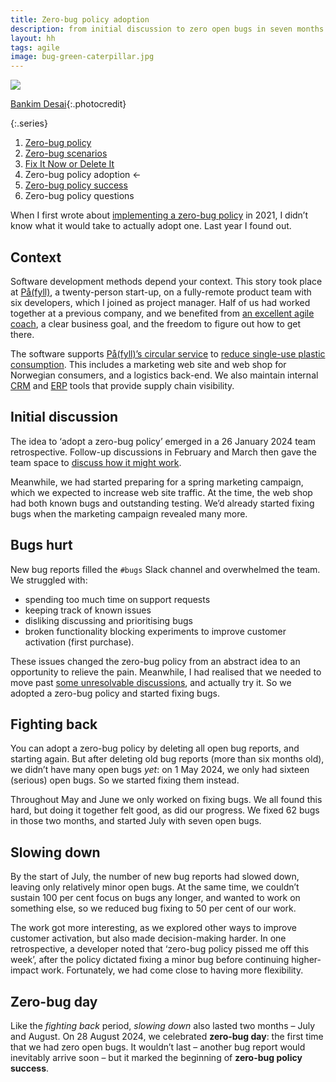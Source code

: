 ```yaml
---
title: Zero-bug policy adoption
description: from initial discussion to zero open bugs in seven months
layout: hh
tags: agile
image: bug-green-caterpillar.jpg
---
```


![](bug-green-caterpillar.jpg)

[Bankim Desai](https://unsplash.com/photos/FEnD-sxHcWk){:.photocredit}

{:.series}
1. [Zero-bug policy](zero-bug-policy)
2. [Zero-bug scenarios](zero-bug-scenarios)
3. [Fix It Now or Delete It](fix-it-now-or-delete-it)
4. Zero-bug policy adoption ←
5. [Zero-bug policy success](zero-bug-success)
6. Zero-bug policy questions

When I first wrote about [implementing a zero-bug policy](zero-bug-policy) in 2021,
I didn’t know what it would take to actually adopt one.
Last year I found out.

## Context

Software development methods depend your context.
This story took place at [På(fyll)](https://pafyll.com/en-NO), a twenty-person start-up,
on a fully-remote product team with six developers, which I joined as project manager.
Half of us had worked together at a previous company, and we benefited from
[an excellent agile coach](https://www.linkedin.com/in/sofia-katsaouni-96111113b/),
a clear business goal, and the freedom to figure out how to get there.

The software supports
[På(fyll)’s circular service](https://pafyll.com/en-NO/hva-er-pafyll/om-pafyll/hvordan-fungerer-det/slik-fungerer-pafyll-fra-a-til-a) to 
[reduce single-use plastic consumption](https://pafyll.com/en-NO/hva-er-pafyll/sirkulaer-okonomi/baerekraft/slik-blir-du-plastsmart-med-påfyll).
This includes a marketing web site and web shop for Norwegian consumers, and a logistics back-end.
We also maintain internal [CRM](https://en.wikipedia.org/wiki/Customer_relationship_management) and
[ERP](https://en.wikipedia.org/wiki/Enterprise_resource_planning)
tools that provide supply chain visibility.

## Initial discussion

The idea to ‘adopt a zero-bug policy’ emerged in a 26 January 2024 team retrospective.
Follow-up discussions in February and March then
gave the team space to [discuss how it might work](zero-bug-scenarios).

Meanwhile, we had started preparing for a spring marketing campaign,
which we expected to increase web site traffic.
At the time, the web shop had both known bugs and outstanding testing.
We’d already started fixing bugs when the marketing campaign revealed many more.

## Bugs hurt

New bug reports filled the `#bugs` Slack channel and overwhelmed the team.
We struggled with:

* spending too much time on support requests
* keeping track of known issues
* disliking discussing and prioritising bugs
* broken functionality blocking experiments to improve customer activation (first purchase).

These issues changed the zero-bug policy from an abstract idea to an opportunity to relieve the pain.
Meanwhile, I had realised that we needed to move past
[some unresolvable discussions](zero-bug-scenarios), and actually try it.
So we adopted a zero-bug policy and started fixing bugs.

## Fighting back

You can adopt a zero-bug policy by deleting all open bug reports, and starting again.
But after deleting old bug reports (more than six months old), we didn’t have many open bugs _yet_:
on 1 May 2024, we only had sixteen (serious) open bugs.
So we started fixing them instead.

Throughout May and June we only worked on fixing bugs.
We all found this hard, but doing it together felt good, as did our progress.
We fixed 62 bugs in those two months, and started July with seven open bugs.

## Slowing down

By the start of July, the number of new bug reports had slowed down, leaving only relatively minor open bugs.
At the same time, we couldn’t sustain 100 per cent focus on bugs any longer,
and wanted to work on something else, so we reduced bug fixing to 50 per cent of our work.

The work got more interesting, as we explored other ways to improve customer activation,
but also made decision-making harder.
In one retrospective, a developer noted that ‘zero-bug policy pissed me off this week’,
after the policy dictated fixing a minor bug before continuing higher-impact work.
Fortunately, we had come close to having more flexibility.

## Zero-bug day

Like the _fighting back_ period, _slowing down_ also lasted two months – July and August.
On 28 August 2024, we celebrated **zero-bug day**: the first time that we had zero open bugs.
It wouldn’t last – another bug report would inevitably arrive soon –
but it marked the beginning of **zero-bug policy success**.
